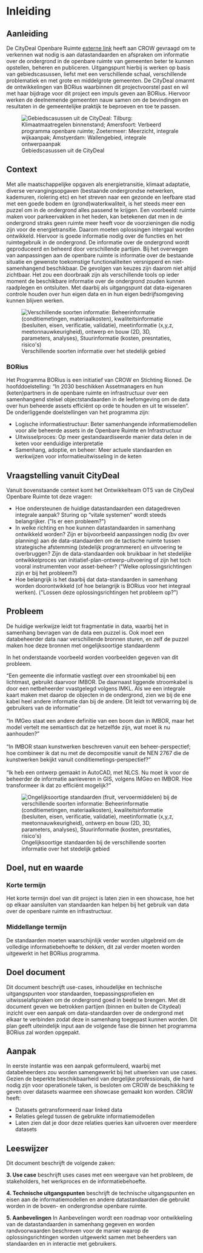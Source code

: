 # Inleiding


## Aanleiding
De CityDeal Openbare Ruimte [externe link](https://www.citydealopenbareruimte.nl/default.aspx) heeft aan CROW gevraagd om te verkennen wat nodig is aan datastandaarden en afspraken om informatie over de ondergrond in de openbare ruimte van gemeenten beter te kunnen opstellen, beheren en publiceren. 
Uitgangspunt hierbij is werken op basis van gebiedscasussen, liefst met een verschillende schaal, verschillende problematiek en met grote en middelgrote gemeenten. De CityDeal omarmt de ontwikkelingen van BORius waarbinnen dit projectvoorstel past en wil met haar bijdrage voor dit project een impuls geven aan BORius. Hiervoor werken de deelnemende gemeenten nauw samen om de bevindingen en resultaten in de gemeentelijke praktijk te beproeven en toe te passen.

<figure>
<img src="./h/media/gebiedscasussencitydeal.png" alt="Gebiedscasussen uit de CityDeal: Tilburg: Klimaatmaatregelen binnenstand; Amersfoort: Verbeerd programma openbare ruimte; Zoetermeer: Meerzicht, integrale wijkaanpak; Amstyerdam: Wallengebied, integrale ontwerpaanpak">
<figcaption>Gebiedscasussen uit de CityDeal</caption>
</figure> 


## Context
Met alle maatschappelijke opgaven als energietransitie, klimaat adaptatie, diverse vervangingsopgaven (bestaande ondergrondse netwerken, kademuren, riolering etc) en het streven naar een gezonde en leefbare stad met een goede bodem en (grond)waterkwaliteit, is het steeds meer een puzzel om in de ondergrond alles passend te krijgen. Een voorbeeld: ruimte maken voor parkeervakken in het heden, kan betekenen dat men in de ondergrond straks geen ruimte meer heeft voor de voorzieningen die nodig zijn voor de energietransitie. Daarom moeten oplossingen intergaal worden ontwikkeld. Hiervoor is goede informatie nodig over de functies en het ruimtegebruik in de ondergrond. De informatie over de ondergrond wordt geproduceerd en beheerd door verschillende partijen. Bij het overwegen van aanpassingen aan de openbare ruimte is informatie over de bestaande situatie en gewenste toekomstige functionaliteiten versnipperd en niet-samenhangend beschikbaar. De gevolgen van keuzes zijn daarom niet altijd zichtbaar. Het zou een doorbraak zijn als verschillende tools op ieder moment de beschikbare informatie over de ondergrond zouden kunnen raadplegen en ontsluiten. Met daarbij als uitgangspunt dat data-eigenaren controle houden over hun eigen data en in hun eigen bedrijfsomgeving kunnen blijven werken. 

<figure>
<img src="./h/media/soorteninformatie.png" alt="Verschillende soorten informatie: Beheerinformatie (conditiemetingen, materiaalkosten), kwaliteitsinformatie (besluiten, eisen, verificatie, validatie), meetinformatie (x,y,z, meetonnauwkeurigheid), ontwerp en bouw (2D, 3D, parameters, analyses), Stuurinformatie (kosten, presntaties, risico's)">
<figcaption>Verschillende soorten informatie over het stedelijk gebied</caption>
</figure> 


### BORius
Het Programma BORius is een initiatief van CROW en Stichting Rioned. De hoofddoelstelling: “In 2030 beschikken Assetmanagers en hun (keten)partners in de openbare ruimte en infrastructuur over een samenhangend stelsel objectstandaarden in de leefomgeving om de data over hun beheerde assets efficiënt op orde te houden en uit te wisselen”. De onderliggende doelstellingen van het programma zijn: 
* Logische informatiestructuur: Beter samenhangende informatiemodellen voor alle beheerde assets in de Openbare Ruimte en Infrastructuur
* Uitwisselproces: Op meer gestandaardiseerde manier data delen in de keten voor eenduidige interpretatie
* Samenhang, adoptie, en beheer: Meer actuele standaarden en werkwijzen voor informatieuitwisseling in de keten

## Vraagstelling vanuit CityDeal
Vanuit bovenstaande context komt het Ontwikkelteam OT5 van de CityDeal Openbare Ruimte tot deze vragen: 
* Hoe ondersteunen de huidige datastandaarden een datagedreven integrale aanpak? Sturing op “vitale systemen” wordt steeds belangrijker. ("Is er een probleem?")
* In welke richting en hoe kunnen datastandaarden in samenhang ontwikkeld worden? Zijn er bijvoorbeeld aanpassingen nodig (bv over planning) aan de data-standaarden om de tactische ruimte tussen strategische afstemming (stedelijk programmeren) en uitvoering te overbruggen? Zijn de data-standaarden ook bruikbaar in het stedelijke ontwikkelproces van initiatief-plan-ontwerp-uitvoering of zijn het toch vooral instrumemten voor asset-beheer? ("Welke oplossingsrichtingen zijn er bij het probleem?)
* Hoe belangrijk is het daarbij dat data-standaarden in samenhang worden doorontwikkeld (of hoe belangrijk is BORius voor het integraal werken). ("Lossen deze oplossingsrichtingen het probleem op?")


## Probleem
De huidige werkwijze leidt tot fragmentatie in data, waarbij het in samenhang bevragen van de data een puzzel is. 
Ook moet een databeheerder data naar verschillende bronnen sturen, en zelf de puzzel maken hoe deze bronnen met ongelijksoortige standaardenm

In het onderstaande voorbeeld worden voorbeelden gegeven van dit probleem.

<aside class="note" title="Standaarden als puzzelstukjes">
“Een gemeente die informatie vastlegt over een stroomkabel bij een lichtmast, gebruikt daarvoor IMBOR. De daarnaast liggende stroomkabel is door een netbeheerder vvastgelegd volgens IMKL. Als we een integrale kaart maken met daarop de objecten in de ondergrond, zien we bij de ene kabel heel andere informatie dan bij de andere. Dit leidt tot verwarring bij de gebruikers van de informatie”<br>
<br>
“In IMGeo staat een andere definitie van een boom dan in IMBOR, maar het model vertelt me semantisch dat ze hetzelfde zijn, wat moet ik nu aanhouden?” <br>
<br>
“In IMBOR staan kunstwerken beschreven vanuit een beheer-perspectief; hoe combineer ik dat nu met de decompositie vanuit de NEN 2767 die de kunstwerken bekijkt vanuit conditiemetings-perspectief?”<br>
<br>
“Ik heb een ontwerp gemaakt in AutoCAD, met NLCS. Nu moet ik voor de beheerder de informatie aanleveren in GIS, volgens IMGeo en IMBOR. Hoe transformeer ik dat zo efficiënt mogelijk?” <br>
</aside>

<figure>
<img src="./h/media/standaarden.png" alt="Ongelijksoortige standaarden (fruit, vervoermiddelen) bij de verschillende soorten informatie: Beheerinformatie (conditiemetingen, materiaalkosten), kwaliteitsinformatie (besluiten, eisen, verificatie, validatie), meetinformatie (x,y,z, meetonnauwkeurigheid), ontwerp en bouw (2D, 3D, parameters, analyses), Stuurinformatie (kosten, presntaties, risico's)">
<figcaption>Ongelijksoortige standaarden bij de verschillende soorten informatie over het stedelijk gebied</caption>
</figure> 


##	Doel, nut en waarde

### Korte termijn
Het korte termijn doel van dit project is laten zien in een showcase, hoe het op elkaar aansluiten van standaarden kan helpen bij het gebruik van data over de openbare ruimte en infrastructuur. 

### Middellange termijn
De standaarden moeten waarschijnlijk verder worden uitgebreid om de volledige informatiebehoefte te dekken, dit zal verder moeten worden uitgewerkt in het BORius programma. 


## Doel document
Dit document beschrijft use-cases, inhoudelijke en technische uitgangspunten voor standaarden, toepassingsprofielen en uitwisselafspraken om de ondergrond goed in beeld te brengen. Met dit document geven we betrokken partijen (binnen en buiten de Citydeal) inzicht over een aanpak om data-standaarden over de ondergrond met elkaar te verbinden zodat deze in samenhang toegepast kunnen worden. Dit plan geeft uiteindelijk input aan de volgende fase die binnen het programma BORius zal worden opgepakt.

## Aanpak
In eerste instantie was een aanpak geformuleerd, waarbij met databeheerders zou worden samengewerkt bij het uitwerken van use cases. Gezien de beperkte beschikbaarheid van dergelijke professionals, die hard nodig zijn voor operationele taken, is besloten om CROW de beschikking te geven over datasets waarmee een showcase gemaakt kon worden. CROW heeft:

* Datasets getransformeerd naar linked data
* Relaties gelegd tussen de gebruikte informatiemodellen 
* Laten zien dat je door deze relaties queries kan uitvoeren over meerdere datasets



## Leeswijzer

Dit document beschrijft de volgende zaken: 

**3. Use case** beschrijft uses cases met een weergave van het probleem, de stakeholders, het werkproces en de informatiebehoefte. 

**4. Technische uitgangspunten** beschrijft de technische uitgangspunten en eisen aan de informatiemodellen en andere datastandaarden die gebruikt worden in de boven- en ondergrondse openbare ruimte.

**5. Aanbevelingen** In Aanbevelingen wordt een roadmap voor ontwikkeling van de datastandaarden in samenhang gegeven en worden randvoorwaarden beschreven voor de manier waarop de oplossingsrichtingen worden uitgewerkt samen met beheerders van standaarden en in interactie met gebruikers. 
